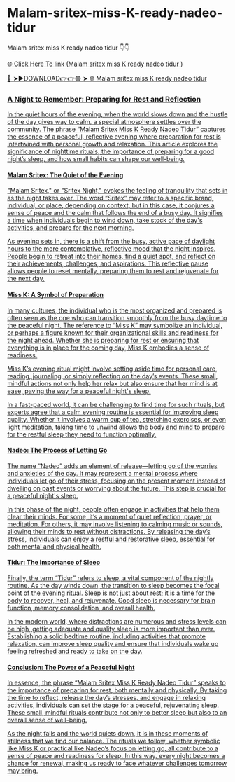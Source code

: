 # Malam-sritex-miss-K-ready-nadeo-tidur
 Malam sritex miss K ready nadeo tidur  👇👇

<a href="https://qomlix.cfd/FBYTU"> 🌐 Click Here To link (Malam sritex miss K ready nadeo tidur )

🔴 ➤►DOWNLOAD👉👉🟢 ➤  <a href="https://qomlix.cfd/FBYTU"> 🌐 Malam sritex miss K ready nadeo tidur 

### A Night to Remember: Preparing for Rest and Reflection

In the quiet hours of the evening, when the world slows down and the hustle of the day gives way to calm, a special atmosphere settles over the community. The phrase “Malam Sritex Miss K Ready Nadeo Tidur” captures the essence of a peaceful, reflective evening where preparation for rest is intertwined with personal growth and relaxation. This article explores the significance of nighttime rituals, the importance of preparing for a good night’s sleep, and how small habits can shape our well-being.

#### Malam Sritex: The Quiet of the Evening

"Malam Sritex," or "Sritex Night," evokes the feeling of tranquility that sets in as the night takes over. The word “Sritex” may refer to a specific brand, individual, or place, depending on context, but in this case, it conjures a sense of peace and the calm that follows the end of a busy day. It signifies a time when individuals begin to wind down, take stock of the day's activities, and prepare for the next morning.

As evening sets in, there is a shift from the busy, active pace of daylight hours to the more contemplative, reflective mood that the night inspires. People begin to retreat into their homes, find a quiet spot, and reflect on their achievements, challenges, and aspirations. This reflective pause allows people to reset mentally, preparing them to rest and rejuvenate for the next day.

#### Miss K: A Symbol of Preparation

In many cultures, the individual who is the most organized and prepared is often seen as the one who can transition smoothly from the busy daytime to the peaceful night. The reference to “Miss K” may symbolize an individual, or perhaps a figure known for their organizational skills and readiness for the night ahead. Whether she is preparing for rest or ensuring that everything is in place for the coming day, Miss K embodies a sense of readiness.

Miss K’s evening ritual might involve setting aside time for personal care, reading, journaling, or simply reflecting on the day’s events. These small, mindful actions not only help her relax but also ensure that her mind is at ease, paving the way for a peaceful night's sleep.

In a fast-paced world, it can be challenging to find time for such rituals, but experts agree that a calm evening routine is essential for improving sleep quality. Whether it involves a warm cup of tea, stretching exercises, or even light meditation, taking time to unwind allows the body and mind to prepare for the restful sleep they need to function optimally.

#### Nadeo: The Process of Letting Go

The name “Nadeo” adds an element of release—letting go of the worries and anxieties of the day. It may represent a mental process where individuals let go of their stress, focusing on the present moment instead of dwelling on past events or worrying about the future. This step is crucial for a peaceful night's sleep.

In this phase of the night, people often engage in activities that help them clear their minds. For some, it’s a moment of quiet reflection, prayer, or meditation. For others, it may involve listening to calming music or sounds, allowing their minds to rest without distractions. By releasing the day’s stress, individuals can enjoy a restful and restorative sleep, essential for both mental and physical health.

#### Tidur: The Importance of Sleep

Finally, the term “Tidur” refers to sleep, a vital component of the nightly routine. As the day winds down, the transition to sleep becomes the focal point of the evening ritual. Sleep is not just about rest; it is a time for the body to recover, heal, and rejuvenate. Good sleep is necessary for brain function, memory consolidation, and overall health.

In the modern world, where distractions are numerous and stress levels can be high, getting adequate and quality sleep is more important than ever. Establishing a solid bedtime routine, including activities that promote relaxation, can improve sleep quality and ensure that individuals wake up feeling refreshed and ready to take on the day.

#### Conclusion: The Power of a Peaceful Night

In essence, the phrase “Malam Sritex Miss K Ready Nadeo Tidur” speaks to the importance of preparing for rest, both mentally and physically. By taking the time to reflect, release the day’s stresses, and engage in relaxing activities, individuals can set the stage for a peaceful, rejuvenating sleep. These small, mindful rituals contribute not only to better sleep but also to an overall sense of well-being.

As the night falls and the world quiets down, it is in these moments of stillness that we find our balance. The rituals we follow, whether symbolic like Miss K or practical like Nadeo’s focus on letting go, all contribute to a sense of peace and readiness for sleep. In this way, every night becomes a chance for renewal, making us ready to face whatever challenges tomorrow may bring.


